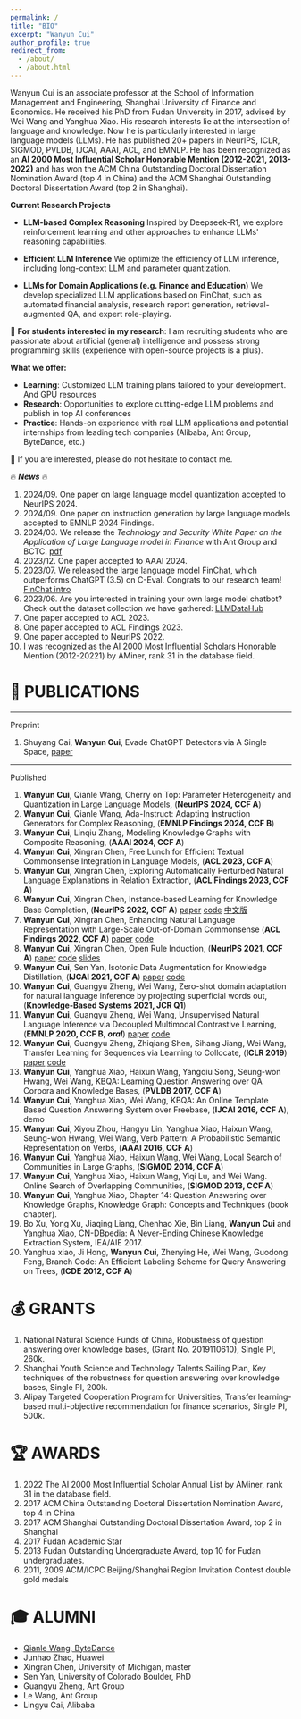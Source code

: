 ```yaml
---
permalink: /
title: "BIO"
excerpt: "Wanyun Cui"
author_profile: true
redirect_from: 
  - /about/
  - /about.html
---
```


Wanyun Cui is an associate professor at the School of Information Management and Engineering, Shanghai University of Finance and Economics. He received his PhD from Fudan University in 2017, advised by Wei Wang and Yanghua Xiao. His research interests lie at the intersection of language and knowledge. Now he is particularly interested in large language models (LLMs). He has published 20+ papers in NeurIPS, ICLR, SIGMOD, PVLDB, IJCAI, AAAI, ACL, and EMNLP. He has been recognized as an **AI 2000 Most Influential Scholar Honorable Mention (2012-2021, 2013-2022)** and has won the ACM China Outstanding Doctoral Dissertation Nomination Award (top 4 in China) and the ACM Shanghai Outstanding Doctoral Dissertation Award (top 2 in Shanghai).

**Current Research Projects**

 - **LLM-based Complex Reasoning** Inspired by Deepseek-R1, we explore reinforcement learning and other approaches to enhance LLMs' reasoning capabilities.

 - **Efficient LLM Inference** We optimize the efficiency of LLM inference, including long-context LLM and parameter quantization.

 - **LLMs for Domain Applications (e.g. Finance and Education)** We develop specialized LLM applications based on FinChat, such as automated financial analysis, research report generation, retrieval-augmented QA, and expert role-playing.

🔴 **For students interested in my research**: I am recruiting students who are passionate about artificial (general) intelligence and possess strong programming skills (experience with open-source projects is a plus). 

**What we offer:**

- **Learning**: Customized LLM training plans tailored to your development. And GPU resources
- **Research**: Opportunities to explore cutting-edge LLM problems and publish in top AI conferences
- **Practice**: Hands-on experience with real LLM applications and potential internships from leading tech companies (Alibaba, Ant Group, ByteDance, etc.)

🔴 If you are interested, please do not hesitate to contact me.



🔥 ***News*** 🔥

1. 2024/09. One paper on large language model quantization accepted to NeurIPS 2024.
2. 2024/09. One paper on instruction generation by large language models accepted to EMNLP 2024 Findings.
3. 2024/03. We release the _Technology and Security White Paper on the Application of Large Language model in Finance_ with Ant Group and BCTC. [pdf](https://cuiwanyun.github.io/whitebook.pdf)
4. 2023/12. One paper accepted to AAAI 2024.
5. 2023/07. We released the large language model FinChat, which outperforms ChatGPT (3.5) on C-Eval. Congrats to our research team! [FinChat intro](https://mp.weixin.qq.com/s/v6ZSiBu07kJ4_n58kfGqiQ)
6. 2023/06. Are you interested in training your own large model chatbot? Check out the dataset collection we have gathered: [LLMDataHub](https://github.com/Zjh-819/LLMDataHub)
7. One paper accepted to ACL 2023.
8. One paper accepted to ACL Findings 2023.
9. One paper accepted to NeurIPS 2022.
10. I was recognized as the AI 2000 Most Influential Scholars Honorable Mention (2012-20221) by AMiner, rank 31 in the database field.

📝 PUBLICATIONS
======
------
Preprint

1. Shuyang Cai, **Wanyun Cui**, Evade ChatGPT Detectors via A Single Space, [paper](https://arxiv.org/pdf/2307.02599.pdf)

------
Published

1. **Wanyun Cui**, Qianle Wang, Cherry on Top: Parameter Heterogeneity and Quantization in Large Language Models, (**NeurIPS 2024, CCF A**)
2. **Wanyun Cui**, Qianle Wang, Ada-Instruct: Adapting Instruction Generators for Complex Reasoning, (**EMNLP Findings 2024, CCF B**)
3. **Wanyun Cui**, Linqiu Zhang, Modeling Knowledge Graphs with Composite Reasoning, (**AAAI 2024, CCF A**)
4. **Wanyun Cui**, Xingran Chen, Free Lunch for Efficient Textual Commonsense Integration in Language Models, (**ACL 2023, CCF A**)
5. **Wanyun Cui**, Xingran Chen, Exploring Automatically Perturbed Natural Language Explanations in Relation Extraction, (**ACL Findings 2023, CCF A**)
6. **Wanyun Cui**, Xingran Chen, Instance-based Learning for Knowledge Base Completion, (**NeurIPS 2022, CCF A**) [paper](https://arxiv.org/pdf/2211.06807.pdf) [code](https://github.com/chenxran/InstanceBasedLearning) [中文版](https://mp.weixin.qq.com/s/YpfLsRN_6dqhOCfnK4gQtA)
7. **Wanyun Cui**, Xingran Chen, Enhancing Natural Language Representation with Large-Scale Out-of-Domain Commonsense (**ACL Findings 2022, CCF A**) [paper](https://aclanthology.org/2022.findings-acl.138/) [code](https://github.com/chenxran/ok-transformer)
8. **Wanyun Cui**, Xingran Chen, Open Rule Induction, (**NeurIPS 2021, CCF A**) [paper](https://proceedings.neurips.cc/paper/2021/hash/efe34c4e2190e97d1adc625902822b13-Abstract.html) [code](https://github.com/chenxran/Orion) [slides](https://neurips.cc/media/neurips-2021/Slides/27468_rotF5wV.pdf)
9. **Wanyun Cui**, Sen Yan, Isotonic Data Augmentation for Knowledge Distillation, (**IJCAI 2021, CCF A**) [paper](https://arxiv.org/abs/2107.01412) [code](https://github.com/SenYan1999/IsotonicDataAugmentation)
10. **Wanyun Cui**, Guangyu Zheng, Wei Wang, Zero-shot domain adaptation for natural language inference by projecting superficial words out, (**Knowledge-Based Systems 2021, JCR Q1**)
11. **Wanyun Cui**, Guangyu Zheng, Wei Wang, Unsupervised Natural Language Inference via Decoupled Multimodal Contrastive
     Learning, (**EMNLP 2020, CCF B**, ***oral***) [paper](https://aclanthology.org/2020.emnlp-main.444/) [code](https://github.com/GuangyuZheng/MACD)
12. **Wanyun Cui**, Guangyu Zheng, Zhiqiang Shen, Sihang Jiang, Wei Wang, Transfer Learning for Sequences via Learning to
     Collocate, (**ICLR 2019**) [paper](https://arxiv.org/abs/1902.09092) [code](https://github.com/GuangyuZheng/art-transfer)
13. **Wanyun Cui**, Yanghua Xiao, Haixun Wang, Yangqiu Song, Seung-won Hwang, Wei Wang, KBQA: Learning Question Answering
      over QA Corpora and Knowledge Bases, (**PVLDB 2017, CCF A**)
14. **Wanyun Cui**, Yanghua Xiao, Wei Wang, KBQA: An Online Template Based Question Answering System over Freebase,
        (**IJCAI 2016, CCF A**), demo
15. **Wanyun Cui**, Xiyou Zhou, Hangyu Lin, Yanghua Xiao, Haixun Wang, Seung-won Hwang, Wei Wang, Verb Pattern: A Probabilistic
        Semantic Representation on Verbs, (**AAAI 2016, CCF A**)
16. **Wanyun Cui**, Yanghua Xiao, Haixun Wang, Wei Wang, Local Search of Communities in Large Graphs, (**SIGMOD 2014, CCF A**)
17. **Wanyun Cui**, Yanghua Xiao, Haixun Wang, Yiqi Lu, and Wei Wang. Online Search of Overlapping Communities, (**SIGMOD 2013, CCF A**)
18. **Wanyun Cui**, Yanghua Xiao, Chapter 14: Question Answering over Knowledge Graphs, Knowledge Graph: Concepts and
      Techniques (book chapter).
19. Bo Xu, Yong Xu, Jiaqing Liang, Chenhao Xie, Bin Liang, **Wanyun Cui** and Yanghua Xiao, CN-DBpedia: A Never-Ending
      Chinese Knowledge Extraction System, IEA/AIE 2017.
20. Yanghua xiao, Ji Hong, **Wanyun Cui**, Zhenying He, Wei Wang, Guodong Feng, Branch Code: An Efficient Labeling Scheme
      for Query Answering on Trees, (**ICDE 2012, CCF A**)


💰 GRANTS
======
1. National Natural Science Funds of China, Robustness of question answering over
knowledge bases, (Grant No. 2019110610), Single PI, 260k.
1. Shanghai Youth Science and Technology Talents Sailing Plan, Key techniques of the
robustness for question answering over knowledge bases, Single PI, 200k.
1. Alipay Targeted Cooperation Program for Universities, Transfer learning-based multi-objective recommendation for finance scenarios, Single PI, 500k.

🏆 AWARDS
======
1. 2022 The AI 2000 Most Influential Scholar Annual List by AMiner, rank 31 in the database field.
2. 2017 ACM China Outstanding Doctoral Dissertation Nomination Award, top 4 in China
3. 2017 ACM Shanghai Outstanding Doctoral Dissertation Award, top 2 in Shanghai
4. 2017 Fudan Academic Star
5. 2013 Fudan Outstanding Undergraduate Award, top 10 for Fudan undergraduates.
6. 2011, 2009 ACM/ICPC Beijing/Shanghai Region Invitation Contest double gold medals

🎓 ALUMNI
======
 - [Qianle Wang, ByteDance](https://mp.weixin.qq.com/s/whu-c0bX1nNIOLobdQ-7dw)
 - Junhao Zhao, Huawei
 - Xingran Chen, University of Michigan, master
 - Sen Yan, University of Colorado Boulder, PhD
 - Guangyu Zheng, Ant Group
 - Le Wang, Ant Group
 - Lingyu Cai, Alibaba
